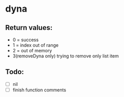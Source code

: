 # dyna

## Return values: 

- 0 = success
- 1 = index out of range
- 2 = out of memory
- 3(removeDyna only) trying to remove only list item

## Todo:

- [ ] nil
- [ ] finish function comments